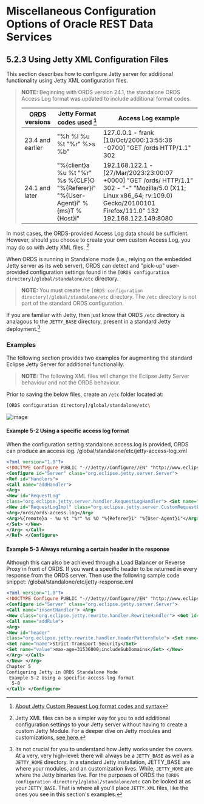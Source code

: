 # Miscellaneous Configuration Options of Oracle REST Data Services

## 5.2.3 Using Jetty XML Configuration Files

This section describes how to configure Jetty server for additional functionality using Jetty XML configuration files.

> **NOTE:** Beginning with ORDS version 24.1, the standalone ORDS Access Log format was updated to include additional format codes.  
>
> |ORDS versions | Jetty Format codes used [^1] | Access Log example |  
> | --------------- | ------------------- | ------------------ |  
> | 23.4 and earlier | "%h %l %u %t "%r" %>s %b" | 127.0.0.1 - frank [10/Oct/2000:13:55:36 -0700] "GET /ords HTTP/1.1" 302 |  
> | 24.1 and later | "%{client}a %u %t "%r" %s %{CLF}O "%{Referer}i" "%{User-Agent}i" %{ms}T %{Host}i" | 192.168.122.1 - [27/Mar/2023:23:00:07 +0000] "GET /ords/ HTTP/1.1" 302 - "-" "Mozilla/5.0 (X11; Linux x86_64; rv:109.0) Gecko/20100101 Firefox/111.0" 132 192.168.122.149:8080 |  

[^1]: [About Jetty Custom Request Log format codes and syntax](https://javadoc.io/doc/org.eclipse.jetty/jetty-server/10.0.24/org.eclipse.jetty.server/org/eclipse/jetty/server/CustomRequestLog.html)

In most cases, the ORDS-provided Access Log data should be sufficient. However, should you choose to create your own custom Access Log, you may do so with Jetty XML files. [^2]

[^2]: Jetty XML files can be a simpler way for you to add additional configuration settings to your Jetty server without having to create a custom Jetty Module. For a deeper dive on Jetty modules and customizations, [see here](https://jetty.org/docs/jetty/12/operations-guide/modules/index.html).

When ORDS is running in Standalone mode (i.e., relying on the embedded Jetty server as its web server), ORDS can detect and "pick-up" user-provided configuration settings found in the `[ORDS configuration directory]/global/standalone/etc` directory.

> **NOTE:** You must create the `[ORDS configuration directory]/global/standalone/etc` directory. The `/etc` directory is not part of the standard ORDS configuration.

If you are familiar with Jetty, then just know that ORDS `/etc` directory is analagous to the `JETTY_BASE` directory, present in a standard Jetty deployment.[^3]

[^3]: Its not crucial for you to understand how Jetty works under the covers. At a very, very high-level: there will always be a `JETTY_BASE` as well as a `JETTY_HOME` directory. In a standard Jetty installation, JETTY_BASE are where your modules, and an customization lives. While, `JETTY_HOME` are where the Jetty binaries live. For the purposes of ORDS the `[ORDS configuration directory]/global/standalone/etc` can be looked at as your `JETTY_BASE`. That is where all you'll place `JETTY.XML` files, like the ones you see in this section's examples.

### Examples

The following section provides two examples for augmenting the standard Eclipse Jetty Server for additional functionalily.

>**NOTE:** The following XML files will change the Eclipse Jetty Server behaviour and not the ORDS behaviour. 

Prior to saving the below files, create an `/etc` folder located at:

```sh
[ORDS configuration directory]/global/standalone/etc\
```
![image](./images/Screenshot%202024-10-29%20at%2012.31.17 PM.png " ")

#### Example 5-2 Using a specific access log format

When the configuration setting standalone.access.log is provided, ORDS can produce an access log.
/global/standalone/etc/jetty-access-log.xml

```xml
<?xml version="1.0"?>
<!DOCTYPE Configure PUBLIC "-//Jetty//Configure//EN" "http://www.eclipse.org/ jetty/configure.dtd">
<Configure id="Server" class="org.eclipse.jetty.server.Server">
<Ref id="Handlers">
<Call name="addHandler">
<Arg>
<New id="RequestLog"
class="org.eclipse.jetty.server.handler.RequestLogHandler"> <Set name="requestLog">
<New id="RequestLogImpl" class="org.eclipse.jetty.server.CustomRequestLog">
<Arg>/ords/ords-access.log</Arg>
<Arg>%{remote}a - %u %t "%r" %s %O "%{Referer}i" "%{User-Agent}i"</Arg> </New>
</Set> </New>
</Arg> </Call>
</Ref> </Configure>
```

#### Example 5-3 Always returning a certain header in the response

Although this can also be achieved through a Load Balancer or Reverse Proxy in front of ORDS. If you want a specific header to be returned in every response from the ORDS server. Then use the following sample code snippet:
/global/standalone/etc/jetty-response.xml

```xml
<?xml version="1.0"?>
<!DOCTYPE Configure PUBLIC "-//Jetty//Configure//EN" "http://www.eclipse.org/ jetty/configure.dtd">
<Configure id="Server" class="org.eclipse.jetty.server.Server">
<Call name="insertHandler"> <Arg>
<New class="org.eclipse.jetty.rewrite.handler.RewriteHandler"> <Get id="Rewrite" name="ruleContainer" />
<Call name="addRule">
<Arg>
<New id="header"
class="org.eclipse.jetty.rewrite.handler.HeaderPatternRule"> <Set name="pattern">*</Set>
<Set name="name">Strict-Transport-Security</Set>
<Set name="value">max-age=31536000;includeSubDomains</Set> </New>
</Arg> </Call>
</New> </Arg>
Chapter 5
Configuring Jetty in ORDS Standalone Mode
 Example 5-2 Using a specific access log format
  5-8
</Call> </Configure>
```